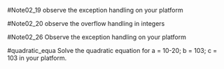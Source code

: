 #Note02_19 
 observe the exception handling on your platform
 
#Note02_20
 observe the overflow handling in integers
 
#Note02_26
Observe the exception handling on your platform

#quadratic_equa
Solve the quadratic equation for a = 10-20; b = 103; c = 103 in your platform.  

